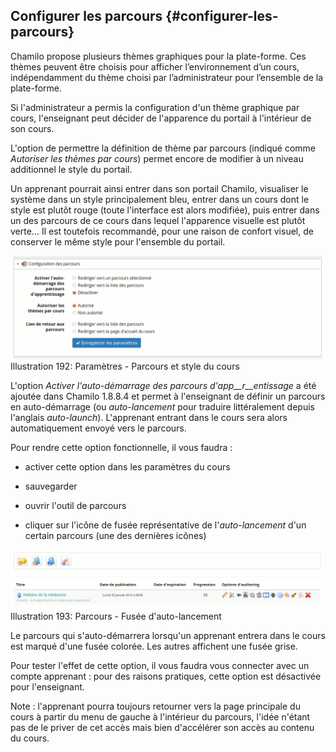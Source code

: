 ## Configurer les parcours {#configurer-les-parcours}

Chamilo propose plusieurs thèmes graphiques pour la plate-forme. Ces thèmes peuvent être choisis pour afficher l’environnement d’un cours, indépendamment du thème choisi par l’administrateur pour l’ensemble de la plate-forme.

Si l&#039;administrateur a permis la configuration d&#039;un thème graphique par cours, l&#039;enseignant peut décider de l&#039;apparence du portail à l&#039;intérieur de son cours.

L&#039;option de permettre la définition de thème par parcours (indiqué comme _Autoriser les thèmes par cours_) permet encore de modifier à un niveau additionnel le style du portail.

Un apprenant pourrait ainsi entrer dans son portail Chamilo, visualiser le système dans un style principalement bleu, entrer dans un cours dont le style est plutôt rouge (toute l&#039;interface est alors modifiée), puis entrer dans un des parcours de ce cours dans lequel l&#039;apparence visuelle est plutôt verte... Il est toutefois recommandé, pour une raison de confort visuel, de conserver le même style pour l&#039;ensemble du portail.

![](../assets/image268.png)Illustration 192: Paramètres - Parcours et style du cours

L&#039;option _Activer l&#039;auto-démarrage des parcours d&#039;app__r__entissage_ a été ajoutée dans Chamilo 1.8.8.4 et permet à l&#039;enseignant de définir un parcours en auto-démarrage (ou _auto-lancement_ pour traduire littéralement depuis l&#039;anglais _auto-launch_). L&#039;apprenant entrant dans le cours sera alors automatiquement envoyé vers le parcours.

Pour rendre cette option fonctionnelle, il vous faudra :

*   activer cette option dans les paramètres du cours

*   sauvegarder

*   ouvrir l&#039;outil de parcours

*   cliquer sur l&#039;icône de fusée représentative de l&#039;_auto-lancement_ d&#039;un certain parcours (une des dernières icônes)

![](../assets/image269.png)Illustration 193: Parcours - Fusée d&#039;auto-lancement

Le parcours qui s&#039;auto-démarrera lorsqu&#039;un apprenant entrera dans le cours est marqué d&#039;une fusée colorée. Les autres affichent une fusée grise.

Pour tester l&#039;effet de cette option, il vous faudra vous connecter avec un compte apprenant : pour des raisons pratiques, cette option est désactivée pour l&#039;enseignant.

Note : l&#039;apprenant pourra toujours retourner vers la page principale du cours à partir du menu de gauche à l&#039;intérieur du parcours, l&#039;idée n&#039;étant pas de le priver de cet accès mais bien d&#039;accélérer son accès au contenu du cours.